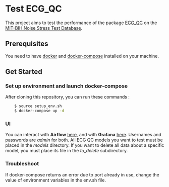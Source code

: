 # Test ECG_QC

This project aims to test the performance of the package [ECG_QC](https://github.com/Aura-healthcare/ecg_qc) on the [MIT-BIH Noise Stress Test Database](https://physionet.org/content/nstdb/1.0.0/).

## Prerequisites

You need to have [docker](https://docs.docker.com/get-docker/) and [docker-compose](https://docs.docker.com/compose/install/) installed on your machine. 

## Get Started

### Set up environment and launch docker-compose
After cloning this repository, you can run these commands :

```sh
    $ source setup_env.sh
    $ docker-compose up -d
```

### UI
You can interact with **Airflow** [here](http://localhost:8080), and with **Grafana** [here](http://localhost:3000). Usernames and passwords are *admin* for both.
All ECG QC models you want to test must be placed in the *models* directory. If you want to delete all data about a specific model, you must place its file in the *to_delete* subdirectory.

### Troubleshoot
If docker-compose returns an error due to port already in use, change the value of environment variables in the env.sh file.
